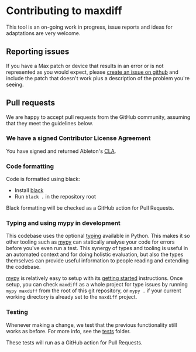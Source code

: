 # Contributing to maxdiff

This tool is an on-going work in progress, issue reports and ideas for adaptations are very welcome.

## Reporting issues

If you have a Max patch or device that results in an error or is not represented as you would expect, please [create an issue on github](https://github.com/Ableton/maxdevtools/issues) and include the patch that doesn't work plus a description of the problem you're seeing.

## Pull requests

We are happy to accept pull requests from the GitHub community, assuming that they meet the guidelines below.

### We have a signed Contributor License Agreement

You have signed and returned Ableton's [CLA](http://ableton.github.io/cla/).

### Code formatting

Code is formatted using black:
* Install [black](https://pypi.org/project/black/)
* Run `black .` in the repository root

Black formatting will be checked as a GitHub action for Pull Requests.

### Typing and using mypy in development

This codebase uses the optional [typing](https://docs.python.org/3/library/typing.html) available in Python. This makes it so other tooling such as [mypy](https://mypy-lang.org/) can statically analyse your code for errors before you've even run a test. This synergy of types and tooling is useful in an automated context and for doing holistic evaluation, but also the types themselves can provide useful information to people reading and extending the codebase.

[mypy](https://mypy-lang.org/) is relatively easy to setup with its [getting started](https://mypy.readthedocs.io/en/stable/getting_started.html) instructions. Once setup, you can check `maxdiff` as a whole project for type issues by running `mypy maxdiff` from the root of this git repository, or `mypy .` if your current working directory is already set to the `maxdiff` project.

### Testing

Whenever making a change, we test that the previous functionality still works as before. For more info, see the [tests](tests/) folder.

These tests will run as a GitHub action for Pull Requests.